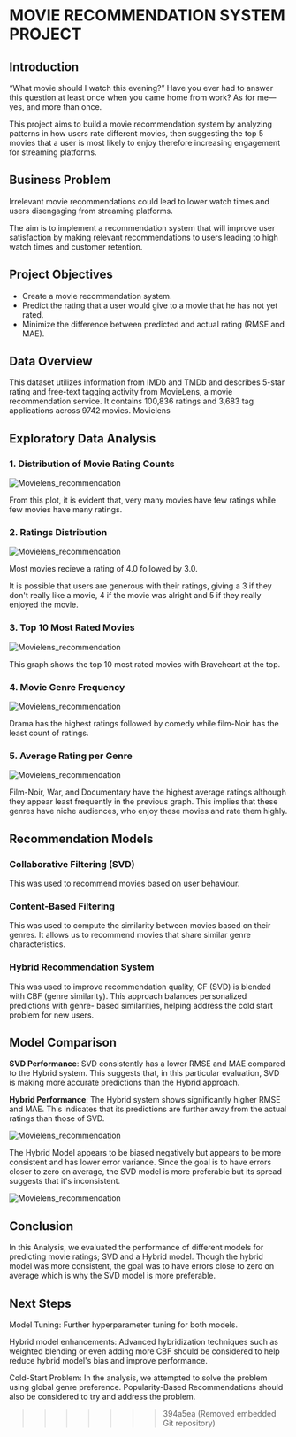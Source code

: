 # MOVIE RECOMMENDATION SYSTEM PROJECT

## Introduction

“What movie should I watch this evening?”
Have you ever had to answer this question at least once when you came home from work? As for me—yes, and more than once.

This project aims to build a movie recommendation system by analyzing patterns in how users rate different movies, then suggesting the top 5 movies that a user is most likely to enjoy therefore increasing engagement for streaming platforms.

## Business Problem
Irrelevant movie recommendations could lead to lower watch times and users disengaging from streaming platforms.

The aim is to implement a recommendation system that will improve user satisfaction by making relevant recommendations to users leading to high watch times and customer retention.

## Project Objectives
* Create a movie recommendation system.
* Predict the rating that a user would give to a movie that he has not yet rated.
* Minimize the difference between predicted and actual rating (RMSE and MAE).

## Data Overview
This dataset utilizes information from IMDb and TMDb and describes 5-star rating and free-text tagging activity from MovieLens, a movie recommendation service. It contains 100,836 ratings and 3,683 tag applications across 9742 movies.
Movielens

## Exploratory Data Analysis

### 1. Distribution of Movie Rating Counts

![Movielens_recommendation](Images/Distribution_of_Movie_Rating_Counts.PNG)

From this plot, it is evident that, very many movies have few ratings while few movies have many ratings.

### 2. Ratings Distribution

![Movielens_recommendation](Images/Ratings_Distribution.PNG)

Most movies recieve a rating of 4.0 followed by 3.0. 

It is possible that users are generous with their ratings, giving a 3 if they don't really like a movie, 4 if the movie was alright and 5 if they really enjoyed the movie.

### 3. Top 10 Most Rated Movies

![Movielens_recommendation](Images/Top_10_Most_Rated_Movies.PNG)

This graph shows the top 10 most rated movies with Braveheart at the top.

### 4. Movie Genre Frequency

![Movielens_recommendation](Images/movie_genre_frequency.PNG)

Drama has the highest ratings followed by comedy while film-Noir has the least count of ratings.

### 5. Average Rating per Genre

![Movielens_recommendation](Images/Average_Rating_per_Genre.PNG)

Film-Noir, War, and Documentary have the highest average ratings although they appear least frequently in the previous graph.
This implies that these genres have niche audiences, who enjoy these movies and rate them highly.


## Recommendation Models

### Collaborative Filtering (SVD)

This was used to recommend movies based on user behaviour.

### Content-Based Filtering
This was used to compute the similarity between movies based on their genres. It allows us to recommend movies that share similar genre characteristics.

### Hybrid Recommendation System
This was used to improve recommendation quality, CF (SVD) is blended with CBF (genre similarity). 
This approach balances personalized predictions with genre- based similarities, helping address the cold start problem for new users.

## Model Comparison

**SVD Performance**: SVD consistently has a lower RMSE and MAE compared to the Hybrid system. This suggests that, in this particular evaluation, SVD is making more accurate predictions than the Hybrid approach.

**Hybrid Performance**: The Hybrid system shows significantly higher RMSE and MAE. This indicates that its predictions are further away from the actual ratings than those of SVD.

![Movielens_recommendation](Images/RMSE_and_MAE_Comparison.PNG)


The Hybrid Model appears to be biased negatively but appears to be more consistent and has lower error variance. Since the goal is to have errors closer to zero on average, the SVD model is more preferable but its spread suggests that it's inconsistent.

![Movielens_recommendation](Images/Error_Distribution_of_SVD_and_Hybrid.PNG)


## Conclusion

In this Analysis, we evaluated the performance of different models for predicting movie ratings; SVD and a Hybrid model. Though the hybrid model was more consistent, the goal was to have errors close to zero on average which is why the SVD model is more preferable.

## Next Steps
Model Tuning: Further hyperparameter tuning for both models.

Hybrid model enhancements: Advanced hybridization techniques such as weighted blending or even adding more CBF should be considered to help reduce hybrid model's bias and improve performance.

Cold-Start Problem: In the analysis, we attempted to solve the problem using global genre preference. Popularity-Based Recommendations should also be considered to try and address the problem.
>>>>>>> 394a5ea (Removed embedded Git repository)
